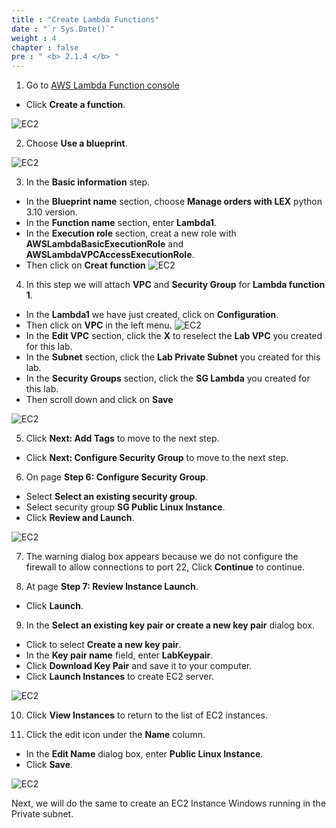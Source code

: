 ```yaml
---
title : "Create Lambda Functions"
date : "`r Sys.Date()`"
weight : 4
chapter : false
pre : " <b> 2.1.4 </b> "
---
```


1. Go to [AWS Lambda Function console](https://ap-southeast-2.console.aws.amazon.com/lambda)
  + Click **Create a function**.
 
![EC2](/images/2.prerequisite/027-createec2.png)

2. Choose **Use a blueprint**.
  
![EC2](/images/2.prerequisite/028-createec2.png)

3. In the **Basic information** step.
 + In the **Blueprint name** section, choose **Manage orders with LEX** python 3.10 version.
 + In the **Function name** section, enter **Lambda1**.
 + In the **Execution role** section, creat a new role with **AWSLambdaBasicExecutionRole** and **AWSLambdaVPCAccessExecutionRole**.
 + Then click on **Creat function**
![EC2](/images/2.prerequisite/029-createec2.png)

4. In this step we will attach **VPC** and **Security Group** for **Lambda function 1**.
  + In the **Lambda1** we have just created, click on **Configuration**.
  + Then click on **VPC** in the left menu.
  ![EC2](/images/2.prerequisite/029-createec2.png)
  + In the **Edit VPC** section, click the **X** to reselect the **Lab VPC** you created for this lab.
  + In the **Subnet** section, click the **Lab Private Subnet** you created for this lab.
  + In the **Security Groups** section, click the **SG Lambda** you created for this lab.
  + Then scroll down and click on **Save**

![EC2](/images/2.prerequisite/030-createec2.png)

5. Click **Next: Add Tags** to move to the next step.
  + Click **Next: Configure Security Group** to move to the next step.


6. On page **Step 6: Configure Security Group**.
  + Select **Select an existing security group**.
  + Select security group **SG Public Linux Instance**.
  + Click **Review and Launch**.

![EC2](/images/2.prerequisite/031-createec2.png)

7. The warning dialog box appears because we do not configure the firewall to allow connections to port 22, Click **Continue** to continue.

8. At page **Step 7: Review Instance Launch**.
  + Click **Launch**.

9. In the **Select an existing key pair or create a new key pair** dialog box.
  + Click to select **Create a new key pair**.
  + In the **Key pair name** field, enter **LabKeypair**.
  + Click **Download Key Pair** and save it to your computer.
  + Click **Launch Instances** to create EC2 server.

![EC2](/images/2.prerequisite/032-createec2.png)

10. Click **View Instances** to return to the list of EC2 instances.

11. Click the edit icon under the **Name** column.
  + In the **Edit Name** dialog box, enter **Public Linux Instance**.
  + Click **Save**.

![EC2](/images/2.prerequisite/033-createec2.png)

Next, we will do the same to create an EC2 Instance Windows running in the Private subnet.
